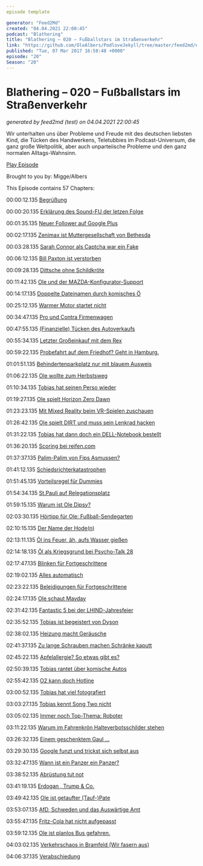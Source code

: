 ```yaml
---
episode template

generator: "Feed2Md"
created: "04.04.2021 22:00:45"
podcast: "Blathering"
title: "Blathering – 020 – Fußballstars im Straßenverkehr"
link: "https://github.com/OleAlbers/PodloveJekyll/tree/master/feed2md/example/export/seasons/2/2017/3/Blathering – 020 – Fußballstars im Straßenverkehr.md"
published: "Tue, 07 Mar 2017 16:58:48 +0000"
episode: "20"
Season: "20"
---
```


# Blathering – 020 – Fußballstars im Straßenverkehr
_generated by feed2md (test) on 04.04.2021 22:00:45_

Wir unterhalten uns über Probleme und Freude mit des deutschen liebsten Kind, die Tücken des Handwerkens, Teletubbies im Podcast-Universum, die ganz große Weltpolitik, aber auch unparteiische Probleme und den ganz normalen Alltags-Wahnsinn.

[Play Episode](https://www.blathering.de/podlove/file/189/s/feed/c/mp3/blathering_020.mp3)

Brought to you by: Migge/Albers

This Episode contains 57 Chapters:


00:00:12.135 [Begrüßung]()

00:00:20.135 [Erklärung des Sound-FU der letzen Folge](https://auphonic.com/)

00:01:35.135 [Neuer Follower auf Google Plus](https://plus.google.com/105371982781732031773)

00:02:17.135 [Zenimax ist Muttergesellschaft von Bethesda](https://www.zenimaxonline.com/)

00:03:28.135 [Sarah Connor als Captcha war ein Fake](https://captcha.dirty.ru/tag/sarah%20connor/)

00:06:12.135 [Bill Paxton ist verstorben](https://www.instagram.com/p/BQ_WkzHBy2r/)

00:09:28.135 [Dittsche ohne Schildkröte](http://www.ndr.de/unterhaltung/leute/Dittsche-Folge-eins-ohne-Schildkroete,schildkroete278.html)

00:11:42.135 [Ole und der MAZDA-Konfigurator-Support](https://plus.google.com/u/0/+OleAlbers/posts/6g8XPL4VNRL)

00:14:17.135 [Doppelte Dateinamen durch komisches Ö](http://www.fileformat.info/info/unicode/char/00a8/index.htm)

00:25:12.135 [Warmer Motor startet nicht](https://de.wikipedia.org/wiki/Wankelmotor)

00:34:47.135 [Pro und Contra Firmenwagen](https://www.adac.de/infotestrat/tests/auto-test/detail.aspx?IDTest=5233)

00:47:55.135 [(Finanzielle) Tücken des Autoverkaufs](https://de.wikipedia.org/wiki/Bareinzahlung)

00:55:34.135 [Letzter Großeinkauf mit dem Rex](https://de.wikipedia.org/wiki/Mazda_RX-8)

00:59:22.135 [Probefahrt auf dem Friedhof? Geht in Hamburg.](https://de.wikipedia.org/wiki/Friedhof_Ohlsdorf)

01:01:51.135 [Behindertenparkplatz nur mit blauem Ausweis](https://de.wikipedia.org/wiki/Behindertenparkplatz#Parkausweis)

01:06:22.135 [Ole wollte zum Herbstsweg](http://www.abendblatt.de/hamburg/kommunales/article120573099/Herbstweg.html)

01:10:34.135 [Tobias hat seinen Perso wieder](http://fundsuche02.kivbf.de/MyApp.asp?wci=Suche1)

01:19:27.135 [Ole spielt Horizon Zero Dawn](https://de.wikipedia.org/wiki/Horizon_Zero_Dawn)

01:23:23.135 [Mit Mixed Reality beim VR-Spielen zuschauen](https://www.youtube.com/watch?v=8T7ux3DXP_w)

01:26:42.135 [Ole spielt DIRT und muss sein Lenkrad hacken](https://de.wikipedia.org/wiki/Colin_McRae_Rally)

01:31:22.135 [Tobias hat dann doch ein DELL-Notebook bestellt](http://www.dell.com/de/unternehmen/p/precision-laptops)

01:36:20.135 [Scoring bei reifen.com](https://de.wikipedia.org/wiki/Kreditscoring)

01:37:37.135 [Palim-Palim von Fips Asmussen?](https://de.wikipedia.org/wiki/Palim-Palim)

01:41:12.135 [Schiedsrichterkatastrophen](https://de.wikipedia.org/wiki/Schwalbe_(Fu%C3%9Fball))

01:51:45.135 [Vorteilsregel für Dummies](http://www.ubbo-voss-sr-lehrarbeit.de/vorteilsbestimmung/fussball-vorteil-einleitung.html)

01:54:34.135 [St.Pauli auf Relegationsplatz](http://millerntor.hamburg/2017/02/die-magische-grasmischung-machts/)

01:59:15.135 [Warum ist Ole Dipsy?](http://duunsday.de/)

02:03:30.135 [Hörtipp für Ole: Fußball-Sendegarten](https://sendegarten.de/2017/03/04/seg018-weidelgras/)

02:10:15.135 [Der Name der Hode(n)](https://twitter.com/nahlinse/status/834847336102760450)

02:13:11.135 [Öl ins Feuer, äh, aufs Wasser gießen](https://de.wikipedia.org/wiki/Wellenberuhigungs%C3%B6l)

02:14:18.135 [Öl als Kriegsgrund bei Psycho-Talk 28](http://www.psycho-talk.de/2017/03/05/psyt028-verfolgt-vom-mythos/#t=2:29:30.000)

02:17:47.135 [Blinken für Fortgeschrittene](https://www.adac.de/infotestrat/adac-im-einsatz/motorwelt/richtiges_blinken.aspx)

02:19:02.135 [Alles automatisch](https://www.youtube.com/watch?v=e2WP_FyrMA0)

02:23:22.135 [Beleidigungen für Fortgeschrittene](https://www.gog.com/game/ohsir_the_insult_simulator)

02:24:17.135 [Ole schaut Mayday](https://www.tobiasmigge.de/2016/05/10/050-crash-kommunikation-die-kunst-des-klugen-handelns/)

02:31:42.135 [Fantastic 5 bei der LHIND-Jahresfeier](http://fantastic5.tv/)

02:35:52.135 [Tobias ist begeistert von Dyson](http://www.dyson.de/)

02:38:02.135 [Heizung macht Geräusche](https://de.wikipedia.org/wiki/Umw%C3%A4lzpumpe_(Heiztechnik))

02:41:37.135 [Zu lange Schrauben machen Schränke kaputt](https://de.wikipedia.org/wiki/Spanplatte)

02:45:22.135 [Apfelallergie? So etwas gibt es?](http://www.gartenakademie.rlp.de/Internet/global/themen.nsf/0/8ADBA68E62F52E08C12576BF004C033E/$FILE/Apfelallergie_Grafe.pdf)

02:50:39.135 [Tobias rantet über komische Autos](http://www.landrover.de/vehicles/range-rover-evoque/convertible/index.html)

02:55:42.135 [O2 kann doch Hotline](https://de.wikipedia.org/wiki/Personal_Unblocking_Key)

03:00:52.135 [Tobias hat viel fotografiert](https://www.instagram.com/tmigge/)

03:03:27.135 [Tobias kennt Song Two nicht](https://www.youtube.com/watch?v=SSbBvKaM6sk)

03:05:02.135 [Immer noch Top-Thema: Roboter](https://www.tobiasmigge.de/2015/10/20/021-robotergeschichten/)

03:11:22.135 [Warum im Fahrenkrön Halteverbotsschilder stehen](http://fahrenkroen125.de/)

03:26:32.135 [Einem geschenktem Gaul …](http://www.sonos.com/de-de/shop/play1.html)

03:29:30.135 [Google funzt und trickst sich selbst aus](http://blog.koehntopp.info/index.php/981-google-audio-re-captcha-vs-google-voice-recognition-api/)

03:32:47.135 [Wann ist ein Panzer ein Panzer?](https://twitter.com/TiloJung/status/834417735476068354)

03:38:52.135 [Abrüstung tut not]()

03:41:19.135 [Erdogan , Trump & Co.](http://www.tagesspiegel.de/politik/unzufriedener-us-praesident-noch-nie-sah-man-trump-so-wuetend/19474602.html)

03:49:42.135 [Ole ist getaufter (Tauf-)Pate]()

03:53:07.135 [AfD, Schweden und das Auswärtige Amt](https://www.welt.de/politik/deutschland/article162626557/Auswaertiges-Amt-verspottet-AfD-fuer-falsche-Schweden-Warnung.html)

03:55:47.135 [Fritz-Cola hat nicht aufgepasst](http://www.taz.de/Arbeitsalltag-von-Social-Media-Teams/!5385740/)

03:59:12.135 [Ole ist planlos Bus gefahren.](https://de.wikipedia.org/wiki/Schienenersatzverkehr)

04:03:02.135 [Verkehrschaos in Bramfeld (Wir fasern aus)](https://de.wikipedia.org/wiki/Hamburg-Bramfeld)

04:06:37.135 [Verabschiedung]()



